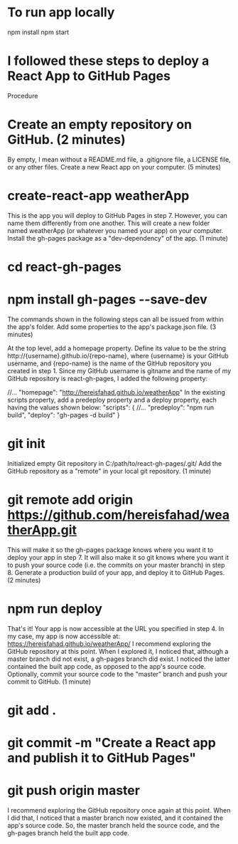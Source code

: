 # To run app locally
npm install 
npm start
# I followed these steps to deploy a React App to GitHub Pages

Procedure
# Create an empty repository on GitHub. (2 minutes)

By empty, I mean without a README.md file, a .gitignore file, a LICENSE file, or any other files.
Create a new React app on your computer. (5 minutes)

# create-react-app weatherApp

This is the app you will deploy to GitHub Pages in step 7.
However, you can name them differently from one another.
This will create a new folder named weatherApp (or whatever you named your app) on your computer.
Install the gh-pages package as a "dev-dependency" of the app. (1 minute)

# cd react-gh-pages
# npm install gh-pages --save-dev
The commands shown in the following steps can all be issued from within the app's folder.
Add some properties to the app's package.json file. (3 minutes)

At the top level, add a homepage property. Define its value to be the string http://{username}.github.io/{repo-name}, 
where {username} is your GitHub username, and {repo-name} is the name of the GitHub repository you created in step 1.
Since my GitHub username is gitname and the name of my GitHub repository is react-gh-pages, 
I added the following property:

//...
"homepage": "http://hereisfahad.github.io/weatherApp"
In the existing scripts property, add a predeploy property and a deploy property, each having the values shown below:
"scripts": {
  //...
  "predeploy": "npm run build",
  "deploy": "gh-pages -d build"
}

# git init
Initialized empty Git repository in C:/path/to/react-gh-pages/.git/
Add the GitHub repository as a "remote" in your local git repository. (1 minute)

# git remote add origin https://github.com/hereisfahad/weatherApp.git
This will make it so the gh-pages package knows where you want it to deploy your app in step 7.
It will also make it so git knows where you want it to push your source code (i.e. the commits on your master branch) in step 8.
Generate a production build of your app, and deploy it to GitHub Pages. (2 minutes)

# npm run deploy
That's it! Your app is now accessible at the URL you specified in step 4.
In my case, my app is now accessible at: https://hereisfahad.github.io/weatherApp/
I recommend exploring the GitHub repository at this point. When I explored it, I noticed that, although a master branch did not exist, a gh-pages branch did exist. I noticed the latter contained the built app code, as opposed to the app's source code.
Optionally, commit your source code to the "master" branch and push your commit to GitHub. (1 minute)

# git add .
# git commit -m "Create a React app and publish it to GitHub Pages"
# git push origin master
I recommend exploring the GitHub repository once again at this point. When I did that, I noticed that a master branch now existed, and it contained the app's source code.
So, the master branch held the source code, and the gh-pages branch held the built app code.
